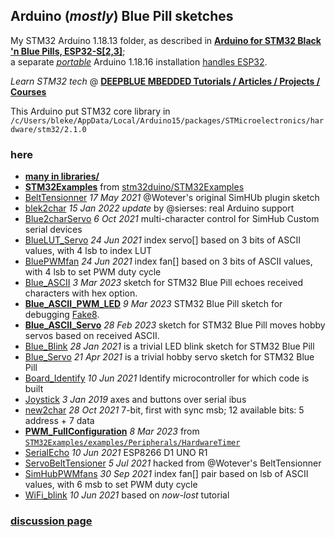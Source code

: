## Arduino (*mostly*) Blue Pill sketches
My STM32 Arduino 1.18.13 folder, as described in [**Arduino for STM32 Black 'n Blue Pills, ESP32-S[2,3]**](https://blekenbleu.github.io/Arduino/);  
a separate [*portable*](https://docs.arduino.cc/software/ide-v1/tutorials/PortableIDE) Arduino 1.18.16 installation [handles ESP32](https://github.com/blekenbleu/arduino-esp32).  

*Learn STM32 tech* @ [**DEEPBLUE MBEDDED Tutorials / Articles / Projects / Courses**](https://deepbluembedded.com/)   

This Arduino put STM32 core library in `/c/Users/bleke/AppData/Local/Arduino15/packages/STMicroelectronics/hardware/stm32/2.1.0`
### here
- [**many in libraries/**](libraries/)
- [**STM32Examples**](STM32Examples/) from [stm32duino/STM32Examples](https://github.com/stm32duino/STM32Examples)
- [BeltTensionner](BeltTensionner/) *17 May 2021* @Wotever's original SimHUb plugin sketch
- [blek2char](blek2char/) *15 Jan 2022 update* by @sierses: real Arduino support
- [Blue2charServo](Blue2charServo/) *6 Oct 2021* multi-character control for SimHub Custom serial devices
- [BlueLUT_Servo](BlueLUT_Servo/) *24 Jun 2021* index servo[] based on 3 bits of ASCII values, with 4 lsb to index LUT
- [BluePWMfan](BluePWMfan/) *24 Jun 2021* index fan[] based on 3 bits of ASCII values, with 4 lsb to set PWM duty cycle
- [Blue_ASCII](Blue_ASCII/) *3 Mar 2023* sketch for STM32 Blue Pill echoes received characters with hex option.
- [**Blue_ASCII_PWM_LED**](Blue_ASCII_PWM_LED/) *9 Mar 2023* STM32 Blue Pill sketch for debugging [Fake8](https://github.com/blekenbleu/Fake8).
- [**Blue_ASCII_Servo**](Blue_ASCII_Servo/) *28 Feb 2023* sketch for STM32 Blue Pill moves hobby servos based on received ASCII.
- [Blue_Blink](Blue_Blink/) *28 Jan 2021* is a trivial LED blink sketch for STM32 Blue Pill
- [Blue_Servo](Blue_Servo/) *21 Apr 2021* is a trivial hobby servo sketch for STM32 Blue Pill
- [Board_Identify](Board_Identify/) *10 Jun 2021* Identify microcontroller for which code is built
- [Joystick](Joystick/) *3 Jan 2019* axes and buttons over serial ibus
- [new2char](new2char/) *28 Oct 2021* 7-bit, first with sync msb;  12 available bits: 5 address + 7 data
- [**PWM_FullConfiguration**](PWM_FullConfiguration) *8 Mar 2023* from [`STM32Examples/examples/Peripherals/HardwareTimer`](STM32Examples/examples/Peripherals/HardwareTimer/)  
- [SerialEcho](SerialEcho/) *10 Jun 2021* ESP8266 D1 UNO R1 
- [ServoBeltTensioner](ServoBeltTensioner/) *5 Jul 2021* hacked from @Wotever's BeltTensionner
- [SimHubPWMfans](SimHubPWMfans/) *30 Sep 2021* index fan[] pair based on lsb of ASCII values, with 6 msb to set PWM duty cycle
- [WiFi_blink](WiFi_blink/) *10 Jun 2021* based on *now-lost* tutorial

### [discussion page](https://blekenbleu.github.io/Arduino)
